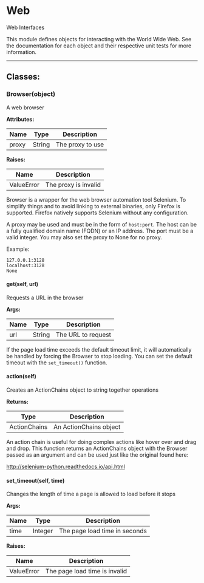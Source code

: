Web
===

Web Interfaces

This module defines objects for interacting with the World Wide Web. See the
documentation for each object and their respective unit tests for more
information.

- - - - - - - - - - - - - - - - - - - - - - - - - - - - - - - - - - - - - - - -

**Classes:**
------------

### Browser(object)

A web browser

**Attributes:**

| Name  |  Type  |   Description    |
|-------|--------|------------------|
| proxy | String | The proxy to use |

**Raises:**

|    Name    |     Description      |
|------------|----------------------|
| ValueError | The proxy is invalid |

Browser is a wrapper for the web browser automation tool Selenium. To
simplify things and to avoid linking to external binaries, only Firefox
is supported. Firefox natively supports Selenium without any configuration.

A proxy may be used and must be in the form of `host:port`. The host
can be a fully qualified domain name (FQDN) or an IP address. The port
must be a valid integer. You may also set the proxy to None for no proxy.

Example:

	127.0.0.1:3128
	localhost:3128
	None

#### get(self, url)

Requests a URL in the browser

**Args:**

| Name |  Type  |    Description     |
|------|--------|--------------------|
| url  | String | The URL to request |

If the page load time exceeds the default timeout limit, it will
automatically be handled by forcing the Browser to stop loading.
You can set the default timeout with the `set_timeout()` function.

#### action(self)

Creates an ActionChains object to string together operations

**Returns:**

|     Type     |      Description       |
|--------------|------------------------|
| ActionChains | An ActionChains object |

An action chain is useful for doing complex actions like hover over
and drag and drop. This function returns an ActionChains object with
the Browser passed as an argument and can be used just like the
original found here:

http://selenium-python.readthedocs.io/api.html

#### set_timeout(self, time)

Changes the length of time a page is allowed to load before it stops

**Args:**

| Name |  Type   |          Description          |
|------|---------|-------------------------------|
| time | Integer | The page load time in seconds |

**Raises:**

|    Name    |          Description          |
|------------|-------------------------------|
| ValueError | The page load time is invalid |
